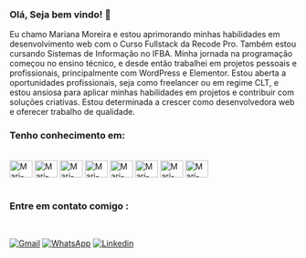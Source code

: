 ### Olá, Seja bem vindo! 👋
Eu chamo Mariana Moreira e estou aprimorando minhas habilidades em desenvolvimento web com o Curso Fullstack da Recode Pro. Também estou cursando Sistemas de Informação no IFBA. Minha jornada na programação começou no ensino técnico, e desde então trabalhei em projetos pessoais e profissionais, principalmente com WordPress e Elementor.
 Estou aberta a oportunidades profissionais, seja como freelancer ou em regime CLT, e estou ansiosa para aplicar minhas habilidades em projetos e contribuir com soluções criativas. Estou determinada a crescer como desenvolvedora web e oferecer trabalho de qualidade.
  
### Tenho conhecimento em:
<div style="display: inline_block"><br>
  <img align="center" alt="Mari-HTML" height="30" width="40" src="https://cdn.jsdelivr.net/gh/devicons/devicon/icons/html5/html5-original.svg">
   <img  align="center" alt="Mari-CSS" height="30" width="40" src="https://cdn.jsdelivr.net/gh/devicons/devicon/icons/css3/css3-original.svg">        
   <img  align="center" alt="Mari-BOOTSSTRAP" height="30" width="40" src="https://cdn.jsdelivr.net/gh/devicons/devicon/icons/bootstrap/bootstrap-original.svg" />
     <img align="center" alt="Mari-Js" height="30" width="40" src="https://cdn.jsdelivr.net/gh/devicons/devicon/icons/javascript/javascript-original.svg">
   <img align="center" alt="Mari-wordpress" height="30" width="40"src="https://cdn.jsdelivr.net/gh/devicons/devicon/icons/wordpress/wordpress-plain.svg" />    
 <img align="center" alt="Mari-php" height="30" width="40"src="https://cdn.jsdelivr.net/gh/devicons/devicon/icons/php/php-original.svg" />   
  <img align="center" alt="Mari-JAVA" height="30" width="40" src="https://cdn.jsdelivr.net/gh/devicons/devicon/icons/java/java-original.svg">   
 <img align="center" alt="Mari-Mysql" height="30" width="40"src="https://cdn.jsdelivr.net/gh/devicons/devicon/icons/mysql/mysql-plain.svg" />
                   
</div>

<br>

### Entre em contato comigo :

<div style="display: inline_block"><br>
 
[![Gmail](https://img.shields.io/badge/Gmail-D14836?style=for-the-badge&logo=gmail&logoColor=white)](mailto:marimoreirabsi@gmail.com)
[![WhatsApp](https://img.shields.io/badge/WhatsApp-25D366?style=for-the-badge&logo=whatsapp&logoColor=white)](https://api.whatsapp.com/send?phone=5577981345510&text=Ol%C3%A1!%20Estou%20entrando%20em%20contato%20pelo%20GitHub)
[![Linkedin](https://img.shields.io/badge/LinkedIn-0077B5?style=for-the-badge&logo=linkedin&logoColor=white)](www.linkedin.com/in/mariana-moreira-santos-39417828a)

</div>



